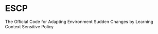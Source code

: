 # ESCP
The Official Code for Adapting Environment Sudden Changes by Learning Context Sensitive Policy
